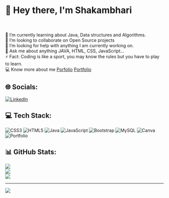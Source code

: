 
# 💫 Hey there, I'm Shakambhari
<br><br>🌱 I’m currently learning about Java, Data structures and Algorithms.<br>👯 I’m looking to collaborate on Open Source projects<br>🤔 I’m looking for help with anything I am currently working on.<br>💬 Ask me about anything JAVA, HTML, CSS, JavaScript...<br>⚡ Fact: Coding is like a sport, you may know the rules but you have to play to learn.<br> 💻 Know more about me [Porfolio](https://sonal029.github.io)
<a href="[https://sonal029.github.io](https://sonal029.github.io)">Portfolio</a>

## 🌐 Socials:
[![LinkedIn](https://img.shields.io/badge/LinkedIn-%230077B5.svg?logo=linkedin&logoColor=white)](https://www.linkedin.com/in/shakambhari-40a788264/)

## 💻 Tech Stack:
![CSS3](https://img.shields.io/badge/css3-%231572B6.svg?style=for-the-badge&logo=css3&logoColor=white) ![HTML5](https://img.shields.io/badge/html5-%23E34F26.svg?style=for-the-badge&logo=html5&logoColor=white) ![Java](https://img.shields.io/badge/java-%23ED8B00.svg?style=for-the-badge&logo=java&logoColor=white) ![JavaScript](https://img.shields.io/badge/javascript-%23323330.svg?style=for-the-badge&logo=javascript&logoColor=%23F7DF1E) ![Bootstrap](https://img.shields.io/badge/bootstrap-%23563D7C.svg?style=for-the-badge&logo=bootstrap&logoColor=white) ![MySQL](https://img.shields.io/badge/mysql-%2300f.svg?style=for-the-badge&logo=mysql&logoColor=white) ![Canva](https://img.shields.io/badge/Canva-%2300C4CC.svg?style=for-the-badge&logo=Canva&logoColor=white) ![Portfolio](https://img.shields.io/badge/Portfolio-%23000000.svg?style=for-the-badge&logo=firefox&logoColor=#FF7139)


## 📊 GitHub Stats:
![](https://github-readme-stats.vercel.app/api?username=Sonal029&theme=dark&hide_border=false&include_all_commits=true&count_private=true)<br/>
![](https://github-readme-streak-stats.herokuapp.com/?user=Sonal029&theme=dark&hide_border=false&include_all_commits=true&count_private=true)<br/>
![](https://github-readme-stats.vercel.app/api/top-langs/?username=Sonal029&theme=dark&hide_border=false&include_all_commits=true&count_private=true&layout=compact)

---
[![](https://visitcount.itsvg.in/api?id=Sonal029&icon=0&color=0)](https://visitcount.itsvg.in)
```
